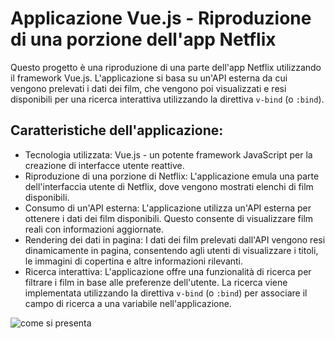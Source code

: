 # Applicazione Vue.js - Riproduzione di una porzione dell'app Netflix

Questo progetto è una riproduzione di una parte dell'app Netflix utilizzando il framework Vue.js. L'applicazione si basa su un'API esterna da cui vengono prelevati i dati dei film, che vengono poi visualizzati e resi disponibili per una ricerca interattiva utilizzando la direttiva `v-bind` (o `:bind`).

## Caratteristiche dell'applicazione:

- Tecnologia utilizzata: Vue.js - un potente framework JavaScript per la creazione di interfacce utente reattive.
- Riproduzione di una porzione di Netflix: L'applicazione emula una parte dell'interfaccia utente di Netflix, dove vengono mostrati elenchi di film disponibili.
- Consumo di un'API esterna: L'applicazione utilizza un'API esterna per ottenere i dati dei film disponibili. Questo consente di visualizzare film reali con informazioni aggiornate.
- Rendering dei dati in pagina: I dati dei film prelevati dall'API vengono resi dinamicamente in pagina, consentendo agli utenti di visualizzare i titoli, le immagini di copertina e altre informazioni rilevanti.
- Ricerca interattiva: L'applicazione offre una funzionalità di ricerca per filtrare i film in base alle preferenze dell'utente. La ricerca viene implementata utilizzando la direttiva `v-bind` (o `:bind`) per associare il campo di ricerca a una variabile nell'applicazione.

![come si presenta](/public/screenshot.png)

